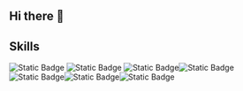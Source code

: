 ## Hi there 👋
## Skills
<img alt="Static Badge" src="https://img.shields.io/badge/Unity-black?logo=Unity"> <img alt="Static Badge" src="https://img.shields.io/badge/OpenGL-grey?logo=opengl"> <img alt="Static Badge" src="https://img.shields.io/badge/C%2B%2B-blue?logo=c%2B%2B"><img alt="Static Badge" src="https://img.shields.io/badge/C%23-blue"><img alt="Static Badge" src="https://img.shields.io/badge/XML-green?logo=xml"><img alt="Static Badge" src="https://img.shields.io/badge/LaTeX-black?logo=latex&color=green"><img alt="Static Badge" src="https://img.shields.io/badge/Atlassian-blue?logo=atlassian&color=green">




<!--
**benstone22/benstone22** is a ✨ _special_ ✨ repository because its `README.md` (this file) appears on your GitHub profile.

Here are some ideas to get you started:

- 🔭 I’m currently working on ...
- 🌱 I’m currently learning ...
- 👯 I’m looking to collaborate on ...
- 🤔 I’m looking for help with ...
- 💬 Ask me about ...
- 📫 How to reach me: ...
- 😄 Pronouns: ...
- ⚡ Fun fact: ...
-->
